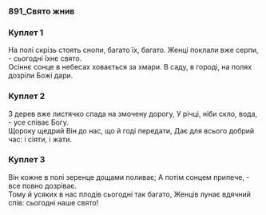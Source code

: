 ### 891_Свято жнив
### Куплет 1
На полі скрізь стоять снопи, багато їх, багато. Женці поклали вже серпи, - сьогодні їхнє свято. <br/>Осіннє сонце в небесах ховається за хмари. В саду, в городі, на полях дозріли Божі дари.
### Куплет 2
З дерев вже листячко спада на змочену дорогу, У річці, ніби скло, вода, - усе співає Богу. <br/>Щороку щедрий Він до нас, що й годі передати, Дає для всього добрий час: і сіяти, і жати.
### Куплет 3
Він кожне в полі зеренце дощами поливає; А потім сонцем припече, - все повно дозріває. <br/>Тому й усяких в нас плодів сьогодні так багато, Женців лунає вдячний спів: сьогодні наше свято!
